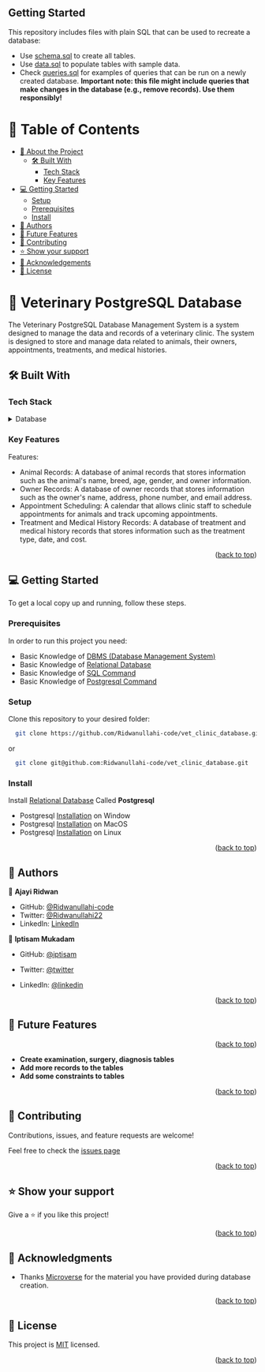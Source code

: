 ## Getting Started

This repository includes files with plain SQL that can be used to recreate a database:

- Use [schema.sql](./schema.sql) to create all tables.
- Use [data.sql](./data.sql) to populate tables with sample data.
- Check [queries.sql](./queries.sql) for examples of queries that can be run on a newly created database. **Important note: this file might include queries that make changes in the database (e.g., remove records). Use them responsibly!**

<a name="readme-top"></a>
<!-- TABLE OF CONTENTS -->

# 📗 Table of Contents

- [📖 About the Project](#about-project)
  - [🛠 Built With](#built-with)
    - [Tech Stack](#tech-stack)
    - [Key Features](#key-features)
- [💻 Getting Started](#getting-started)
  - [Setup](#setup)
  - [Prerequisites](#prerequisites)
  - [Install](#install)
- [👥 Authors](#authors)
- [🔭 Future Features](#future-features)
- [🤝 Contributing](#contributing)
- [⭐️ Show your support](#support)
- [🙏 Acknowledgements](#acknowledgements)
- [📝 License](#license)

<!-- PROJECT DESCRIPTION -->
# 📖 Veterinary PostgreSQL Database <a name="about-project"></a>

The Veterinary PostgreSQL Database Management System is a system designed to manage the data and records of a veterinary clinic. The system is designed to store and manage data related to animals, their owners, appointments, treatments, and medical histories. 

## 🛠 Built With <a name="built-with"></a>

### Tech Stack <a name="tech-stack"></a>

<details>
  <summary>Database</summary>
  <ul>
    <li><a href="https://www.postgresqltutorial.com/">Postgresql</a></li>
  </ul>
</details>


<!-- Features -->

### Key Features <a name="key-features"></a>

Features:

- Animal Records: A database of animal records that stores information such as the animal's name, breed, age, gender, and owner information.
- Owner Records: A database of owner records that stores information such as the owner's name, address, phone number, and email address.
- Appointment Scheduling: A calendar that allows clinic staff to schedule appointments for animals and track upcoming appointments.
- Treatment and Medical History Records: A database of treatment and medical history records that stores information such as the treatment type, date, and cost.

<p align="right">(<a href="#readme-top">back to top</a>)</p>


<!-- GETTING STARTED -->

## 💻 Getting Started <a name="getting-started"></a>

To get a local copy up and running, follow these steps.

### Prerequisites
In order to run this project you need:
- Basic Knowledge of [DBMS (Database Management System)](https://www.youtube.com/watch?v=mqprM5YUdpk)
- Basic Knowledge of [Relational Database](https://www.youtube.com/watch?v=NvrpuBAMddw)
- Basic Knowledge of [SQL Command](https://www.w3schools.com/sql/default.asp)
- Basic Knowledge of [Postgresql Command](https://www.geeksforgeeks.org/postgresql-psql-commands/)

### Setup
Clone this repository to your desired folder:

```sh
  git clone https://github.com/Ridwanullahi-code/vet_clinic_database.git
```
or 
```sh
  git clone git@github.com:Ridwanullahi-code/vet_clinic_database.git
```

### Install
Install [Relational Database]((https://computer.howstuffworks.com/question599.htm) ) Called **Postgresql**

- Postgresql [Installation](https://www.postgresqltutorial.com/postgresql-getting-started/install-postgresql/) on Window
- Postgresql [Installation](https://www.postgresqltutorial.com/postgresql-getting-started/install-postgresql-macos/) on MacOS
- Postgresql [Installation](https://www.postgresqltutorial.com/postgresql-getting-started/install-postgresql-linux/) on Linux

<p align="right">(<a href="#readme-top">back to top</a>)</p>


<!-- AUTHORS -->

## 👥 Authors <a name="authors"></a>


👤 **Ajayi Ridwan**

- GitHub: [@Ridwanullahi-code](https://github.com/Ridwanullahi-code)
- Twitter: [@Ridwanullahi22](https://twitter.com/twitterhandle)
- LinkedIn: [LinkedIn](https://www.linkedin.com/in/ajayi-ridwan/)

👤 **Iptisam Mukadam**

- GitHub: [@iptisam](https://github.com/Iptysam)

- Twitter: [@twitter](https://twitter.com/IptisamMukadam)

- LinkedIn: [@linkedin](https://www.linkedin.com/in/iptisam-mukadam)

<p align="right">(<a href="#readme-top">back to top</a>)</p>

<!-- FUTURE FEATURES -->

## 🔭 Future Features <a name="future-features"></a>

<p align="right">(<a href="#readme-top">back to top</a>)</p>

- **Create examination, surgery, diagnosis tables**
- **Add more records to the tables**
- **Add some constraints to tables**

<p align="right">(<a href="#readme-top">back to top</a>)</p>

<!-- CONTRIBUTING -->

## 🤝 Contributing <a name="contributing"></a>

Contributions, issues, and feature requests are welcome!

Feel free to check the [issues page](https://github.com/Ridwanullahi-code/vet_clinic_database/issues)

<p align="right">(<a href="#readme-top">back to top</a>)</p>

<!-- SUPPORT -->

## ⭐️ Show your support <a name="support"></a>

Give a ⭐️ if you like this project!

<p align="right">(<a href="#readme-top">back to top</a>)</p>

<!-- ACKNOWLEDGEMENTS -->

## 🙏 Acknowledgments <a name="acknowledgements"></a>

- Thanks [Microverse](https://microverse.org) for the material you have provided during database creation.

<p align="right">(<a href="#readme-top">back to top</a>)</p>

<!-- LICENSE -->

## 📝 License <a name="license"></a>

This project is [MIT](./LICENSE) licensed.

<p align="right">(<a href="#readme-top">back to top</a>)</p>
